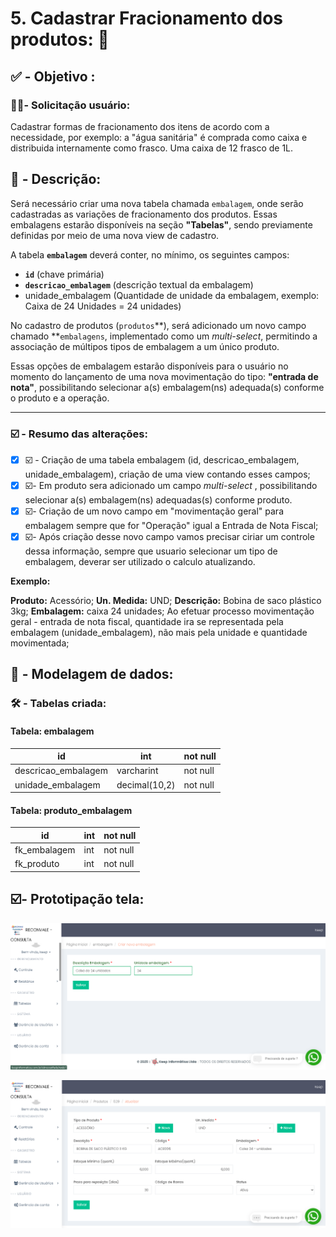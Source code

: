 # 5. Cadastrar Fracionamento dos produtos: 🟰

## ✅ - Objetivo :

### 🧑🏻- Solicitação usuário:

Cadastrar formas de fracionamento dos itens de acordo com a necessidade, por exemplo: a "água sanitária" é comprada como caixa e distribuida internamente como frasco. Uma caixa de 12 frasco de 1L.

## 📃 - Descrição:

Será necessário criar uma nova tabela chamada `embalagem`, onde serão cadastradas as variações de fracionamento dos produtos.
Essas embalagens estarão disponíveis na seção **"Tabelas"**, sendo previamente definidas por meio de uma nova view de cadastro.

A tabela **`embalagem`** deverá conter, no mínimo, os seguintes campos:

* **`id`** (chave primária)
* **`descricao_embalagem`** (descrição textual da embalagem)
* unidade_embalagem (Quantidade de unidade da embalagem, exemplo: Caixa de 24 Unidades = 24 unidades)

No cadastro de produtos (`produtos`**), será adicionado um novo campo chamado **`embalagens`, implementado como um *multi-select*, permitindo a associação de múltipos tipos de embalagem a um único produto.

Essas opções de embalagem estarão disponíveis para o usuário no momento do lançamento de uma nova movimentação do tipo: **"entrada de nota"**, possibilitando selecionar a(s) embalagem(ns) adequada(s) conforme o produto e a operação.

---

### ☑️ - Resumo das alterações:

* [X]  ☑️ - Criação de uma tabela embalagem (id, descricao_embalagem, unidade_embalagem), criação de uma view contando esses campos;
* [X]  ☑️- Em produto sera adicionado um campo *multi-select* , possibilitando selecionar a(s) embalagem(ns) adequadas(s) conforme produto.
* [X]  ☑️- Criação de um novo campo em "movimentação geral" para embalagem sempre que for "Operação" igual a Entrada de Nota Fiscal;
* [X]  ☑️- Após criação desse novo campo vamos precisar ciriar um controle dessa informação, sempre que usuario selecionar um tipo de embalagem,  deverar ser utilizado o calculo atualizando.

  **Exemplo:**

  **Produto:**  Acessório;
  **Un. Medida:** UND;
  **Descrição:** Bobina de saco plástico 3kg;
  **Embalagem:** caixa 24 unidades;
  Ao efetuar processo movimentação geral - entrada de nota fiscal, quantidade ira se representada pela embalagem (unidade_embalagem), não mais pela unidade e quantidade movimentada;

## 🎲 - Modelagem de dados:

### 🛠️ - Tabelas criada:

#### Tabela: embalagem


| id                  | int           | not null |
| ------------------- | ------------- | -------- |
| descricao_embalagem | varcharint    | not null |
| unidade_embalagem   | decimal(10,2) | not null |


#### Tabela: produto_embalagem


| id           | int | not null |
| ------------ | --- | -------- |
| fk_embalagem | int | not null |
| fk_produto   | int | not null |

## ☑️- Prototipação tela:

![1745521421488](images/5.CadastrarFracionamentodosprodutos/1745521421488.png)

![1745521590792](images/5.CadastrarFracionamentodosprodutos/1745521590792.png)
